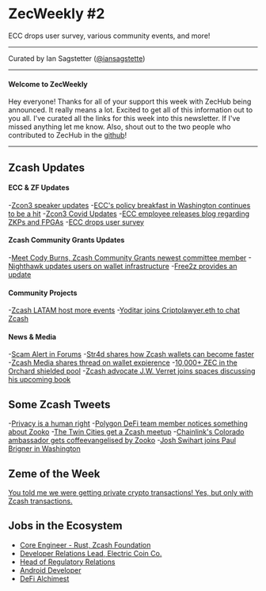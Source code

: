 # ZecWeekly #2

ECC drops user survey, various community events, and more!

---

Curated by Ian Sagstetter ([@iansagstette](https://twitter.com/iansagstette))

---

#### Welcome to ZecWeekly

Hey everyone! Thanks for all of your support this week with ZecHub being announced. It really means a lot. Excited to get all of this information out to you all. I've curated all the links for this week into this newsletter. If I've missed anything let me know. Also, shout out to the two people who contributed to ZecHub in the [github](https://github.com/ZecHub/zechub)!

---

## Zcash Updates

#### ECC & ZF Updates

-[Zcon3 speaker updates](https://forum.zcashcommunity.com/t/zcon3-speaker-announcement-thread/41946/12)
-[ECC's policy breakfast in Washington continues to be a hit](https://twitter.com/DanSpuller/status/1549765053410328578)
-[Zcon3 Covid Updates](https://twitter.com/ZcashFoundation/status/1547977514584141824)
-[ECC employee releases blog regarding ZKPs and FPGAs](https://twitter.com/zooko/status/1548335418264788993?s=21&t=3k9aBe6btrWT5aVBxDuJ9A)
-[ECC drops user survey](https://twitter.com/ElectricCoinCo/status/1549428693407342595)

#### Zcash Community Grants Updates

-[Meet Cody Burns, Zcash Community Grants newest committee member](https://twitter.com/ZcashFoundation/status/1547953767869403139)
-[Nighthawk updates users on wallet infrastructure](https://twitter.com/NighthawkWallet/status/1548395038299656194)
-[Free2z provides an update](https://twitter.com/free2zcash/status/1548456745193730048?s=21&t=pNp6_s16UjdRaSW2k3aunA)

#### Community Projects

-[Zcash LATAM host more events](https://twitter.com/michae2xl/status/1548117992860397573)
-[Yoditar joins Criptolawyer.eth to chat Zcash](https://twitter.com/criptolawyer/status/1549166109265461257)

#### News & Media

-[Scam Alert in Forums](https://forum.zcashcommunity.com/t/zlend-cash-platform-scam-alert/42386/2)
-[Str4d shares how Zcash wallets can become faster](https://twitter.com/zcashmedia/status/1549490945346793472)
-[Zcash Media shares thread on wallet expierence](https://twitter.com/zcashmedia/status/1548772355010310144)
-[10,000+ ZEC in the Orchard shielded pool](https://twitter.com/ZcashExplorer/status/1549406189007642627)
-[Zcash advocate J.W. Verret joins spaces discussing his upcoming book](https://twitter.com/JWVerret/status/1549884423021248512)

## Some Zcash Tweets

-[Privacy is a human right](https://twitter.com/zcash/status/1549045308868677632)
-[Polygon DeFi team member notices something about Zooko](https://twitter.com/Crypto_Texan/status/1548521522926583808)
-[The Twin Cities get a Zcash meetup](https://twitter.com/pitmutt10/status/1548458947375271936)
-[Chainlink's Colorado ambassador gets coffeevangelised by Zooko](https://twitter.com/backedbyblocks/status/1548868506380169216)
-[Josh Swihart joins Paul Brigner in Washington](https://twitter.com/jswihart/status/1550313572902678528)

## Zeme of the Week

[You told me we were getting private crypto transactions! Yes, but only with Zcash transactions.](https://zeme.team/me-dijiste-que-8waohl)

## Jobs in the Ecosystem

- [Core Engineer - Rust, Zcash Foundation](https://zfnd.org/careers/)
- [Developer Relations Lead, Electric Coin Co.](https://apply.workable.com/electric-coin-company/j/DFC4F082C5/)
- [Head of Regulatory Relations](https://apply.workable.com/electric-coin-company/j/A2D291F313/)
- [Android Developer](https://apply.workable.com/electric-coin-company/j/CE94A1D136/)
- [DeFi Alchimest](https://apply.workable.com/electric-coin-company/j/2D1759E5D7/)
